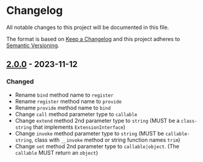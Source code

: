 # Changelog
All notable changes to this project will be documented in this file.

The format is based on [Keep a Changelog](https://keepachangelog.com/)
and this project adheres to [Semantic Versioning](https://semver.org/).

## [2.0.0] - 2023-11-12

### Changed

  - Rename `bind` method name to `register`
  - Rename `register` method name to `provide`
  - Rename `provide` method name to `bind`
  - Change `call` method parameter type to `callable`
  - Change `extend` method 2nd parameter type to `string` (MUST be a `class-string` that implements `ExtensionInterface`)
  - Change `invoke` method parameter type to `string` (MUST be `callable-string`, class with `__invoke` method or string function names `trim`)
  - Change `set` method 2nd parameter type to `callable|object`. (The `callable` MUST return an `object`)

[2.0.0]: https://github.com/ghostwriter/container/releases/tag/v2.0.0
